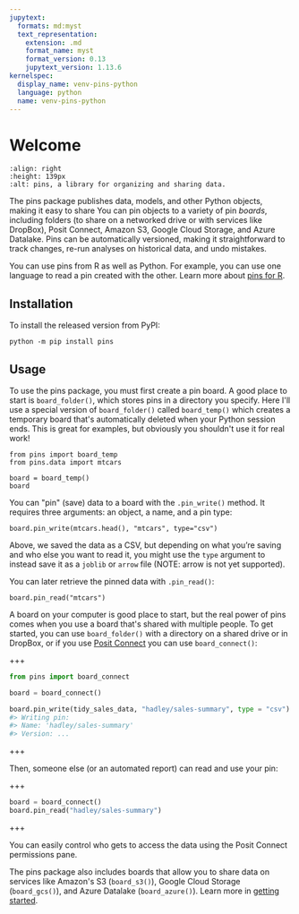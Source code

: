 ```yaml
---
jupytext:
  formats: md:myst
  text_representation:
    extension: .md
    format_name: myst
    format_version: 0.13
    jupytext_version: 1.13.6
kernelspec:
  display_name: venv-pins-python
  language: python
  name: venv-pins-python
---
```


# Welcome

```{image} logo.png
:align: right
:height: 139px
:alt: pins, a library for organizing and sharing data.
```

The pins package publishes data, models, and other Python objects, making it easy to share
You can pin objects to a variety of pin *boards*, including folders (to share on a networked drive or with services like DropBox), Posit Connect, Amazon S3, Google Cloud Storage, and Azure Datalake.
Pins can be automatically versioned, making it straightforward to track changes, re-run analyses on historical data, and undo mistakes.

You can use pins from R as well as Python. For example, you can use one language to read a pin created with the other. Learn more about [pins for R](https://pins.rstudio.com).

## Installation

To install the released version from PyPI:

```shell
python -m pip install pins
```

## Usage

To use the pins package, you must first create a pin board.
A good place to start is `board_folder()`, which stores pins in a directory you specify.
Here I'll use a special version of `board_folder()` called `board_temp()` which creates a temporary board that's automatically deleted when your Python session ends.
This is great for examples, but obviously you shouldn't use it for real work!

```{code-cell} ipython3
from pins import board_temp
from pins.data import mtcars

board = board_temp()
board
```

You can "pin" (save) data to a board with the `.pin_write()` method.
It requires three arguments: an object, a name, and a pin type:

```{code-cell} ipython3
board.pin_write(mtcars.head(), "mtcars", type="csv")
```

Above, we saved the data as a CSV, but depending on
what you’re saving and who else you want to read it, you might use the
`type` argument to instead save it as a `joblib` or `arrow` file (NOTE: arrow is not yet supported).

You can later retrieve the pinned data with `.pin_read()`:

```{code-cell} ipython3
board.pin_read("mtcars")
```

A board on your computer is good place to start, but the real power of pins comes when you use a board that's shared with multiple people.
To get started, you can use `board_folder()` with a directory on a shared drive or in DropBox, or if you use [Posit Connect](https://www.posit.co/products/connect/) you can use `board_connect()`:

+++

```python
from pins import board_connect

board = board_connect()

board.pin_write(tidy_sales_data, "hadley/sales-summary", type = "csv")
#> Writing pin:
#> Name: 'hadley/sales-summary'
#> Version: ...
```

+++

Then, someone else (or an automated report) can read and use your pin:

+++

```python
board = board_connect()
board.pin_read("hadley/sales-summary")
```

+++

You can easily control who gets to access the data using the Posit Connect permissions pane.

The pins package also includes boards that allow you to share data on services like
Amazon's S3 (`board_s3()`), Google Cloud Storage (`board_gcs()`), and Azure Datalake (`board_azure()`).
Learn more in [getting started](getting_started.Rmd).
